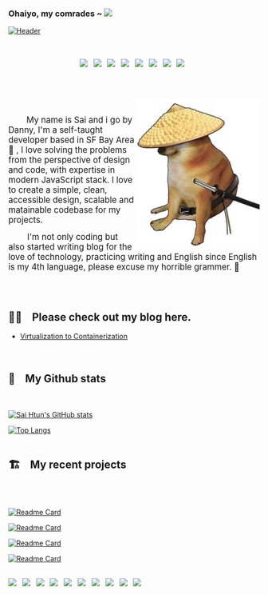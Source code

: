 ### Ohaiyo, my comrades ~ <img src="https://media.tenor.com/images/02427a361839c4b3c41dab89c2bf12a6/tenor.gif" width="50"/>
[![Header](https://www.cybertalk.org/wp-content/uploads/2020/11/shutterstock_1703075554.jpg )](https://saihtun.xyz)
</br></br></br>

<p align='center'>
<img  src="https://cdn.svgporn.com/logos/html-5.svg" width="50"/>&nbsp;&nbsp;
<img  src="https://cdn.svgporn.com/logos/css-3.svg" width="50"/>&nbsp;&nbsp;
<img  src="https://cdn.svgporn.com/logos/javascript.svg" width="50"/>&nbsp;&nbsp;
<img  src="https://cdn.svgporn.com/logos/typescript-icon.svg" width="50"/>&nbsp;&nbsp;
<img  src="https://cdn.svgporn.com/logos/react.svg" width="50"/>&nbsp;&nbsp;
<img  src="https://cdn.svgporn.com/logos/nodejs-icon.svg" width="50"/>&nbsp;&nbsp;
<img  src="https://cdn.svgporn.com/logos/graphql.svg" width="50"/>&nbsp;&nbsp;
<img  src="https://cdn.svgporn.com/logos/postgresql.svg" width="50"/>&nbsp;&nbsp;
</p></br></br>




&nbsp;&nbsp;<img  align="right" src="./ninja-shiba.jpg" width="250"/>

&nbsp;&nbsp;&nbsp;&nbsp;&nbsp;&nbsp;&nbsp;&nbsp;<span style="font-size: 1.2em;"> My name is Sai and i go by Danny, I'm a self-taught developer based in SF Bay Area 🌉 , I love solving the problems from the perspective of design and code, with expertise in modern JavaScript stack. I love to create a simple, clean, accessible design, scalable and matainable codebase for my projects.
</span>

<span style="font-size: 1.2em;">
&nbsp;&nbsp;&nbsp;&nbsp;&nbsp;&nbsp;&nbsp;&nbsp;I'm not only coding but also started writing blog for the love of technology, practicing writing and English since English is my 4th language, please excuse my horrible grammer. 🥶 
</span>


</br></br>


## ✍🏼  &nbsp;&nbsp; Please check out my blog here.
        
* [Virtualization to Containerization](https://saihtun.xyz/blogs/ckmkyo6jk44xl0b74i7gf9zp5)</br></br></br>

## 🗽 &nbsp;&nbsp;  My Github stats
</br></br>
[![Sai Htun's GitHub stats](https://github-readme-stats.vercel.app/api?username=SaiHtun&show_icons=true&theme=radical)](https://github.com/SaiHtun/github-readme-stats)&nbsp;&nbsp;

[![Top Langs](https://github-readme-stats.vercel.app/api/top-langs/?username=SaiHtun&layout=compact&theme=radical)](https://github.com/SaiHtun/github-readme-stats)
</br></br>
## 🏗 &nbsp;&nbsp;  My recent projects
</br></br>

[![Readme Card](https://github-readme-stats.vercel.app/api/pin/?username=SaiHtun&repo=outstagramm&theme=radical)](https://github.com/SaiHtun/outstagramm)
&nbsp;&nbsp;

[![Readme Card](https://github-readme-stats.vercel.app/api/pin/?username=SaiHtun&repo=telemartmyanmar&theme=radical)](https://github.com/SaiHtun/telemartmyanmar)
&nbsp;&nbsp;

[![Readme Card](https://github-readme-stats.vercel.app/api/pin/?username=SaiHtun&repo=sps-business-group&theme=radical)](https://github.com/SaiHtun/sps-business-group)
&nbsp;&nbsp;

[![Readme Card](https://github-readme-stats.vercel.app/api/pin/?username=SaiHtun&repo=next-portfolio&theme=radical)](https://github.com/SaiHtun/next-portfolio)
</br></br>

<p align='center'>

![](  https://img.shields.io/badge/OS-Linux-yellow?style=for-the-badge&logo=linux  )&nbsp;&nbsp;
![](  https://img.shields.io/badge/IDE-vscode-blue?style=for-the-badge&logo=visual-studio-code )&nbsp;&nbsp;
![](  https://img.shields.io/badge/VCS-Github-orange?style=for-the-badge&logo=git )&nbsp;&nbsp;
![](  https://img.shields.io/badge/cdn-vercel-black?style=for-the-badge&logo=vercel )&nbsp;&nbsp;
![](  https://img.shields.io/badge/cdn-Netlify-green?style=for-the-badge&logo=Netlify )&nbsp;&nbsp;
![](  https://img.shields.io/badge/Paas-Heroku-violet?style=for-the-badge&logo=heroku )&nbsp;&nbsp;
![](  https://img.shields.io/badge/Cloud-AWS-yellow?style=for-the-badge&logo=Amazon-aws )&nbsp;&nbsp;
![](  https://img.shields.io/badge/Cloud-Azure-blue?style=for-the-badge&logo=Microsoft-azure )&nbsp;&nbsp;
![](  https://img.shields.io/badge/Containerization-docker-blue?style=for-the-badge&logo=Docker )&nbsp;&nbsp;
![](  https://img.shields.io/badge/design-Figma-orange?style=for-the-badge&logo=Figma )&nbsp;&nbsp;

</p>


  
  

<!--
**SaiHtun/SaiHtun** is a ✨ _special_ ✨ repository because its `README.md` (this file) appears on your GitHub profile.

Here are some ideas to get you started:

- 🔭 I’m currently working on ...
- 🌱 I’m currently learning ...
- 👯 I’m looking to collaborate on ...
- 🤔 I’m looking for help with ...
- 💬 Ask me about ...
- 📫 How to reach me: ...
- 😄 Pronouns: ...
- ⚡ Fun fact: ...
-->
